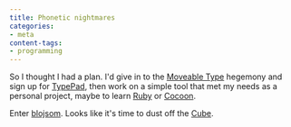 ```yaml
---
title: Phonetic nightmares
categories:
- meta
content-tags:
- programming
---
```


So I thought I had a plan.  I'd give in to the [Moveable Type][1] hegemony and sign up for [TypePad][2], then work on a simple tool that met my needs as a personal project, maybe to learn [Ruby][3] or [Cocoon][4].

   [1]: http://moveabletype.org/
   [2]: http://typepad.org/
   [3]: http://www.rubycentral.com/
   [4]: http://cocoon.apache.org/

Enter [blojsom][5].  Looks like it's time to dust off the [Cube][6].

   [5]: http://blojsom.sourceforge.net/
   [6]: http://www.apple-history.com/frames/body.php?page=gallery&model=g4cube
